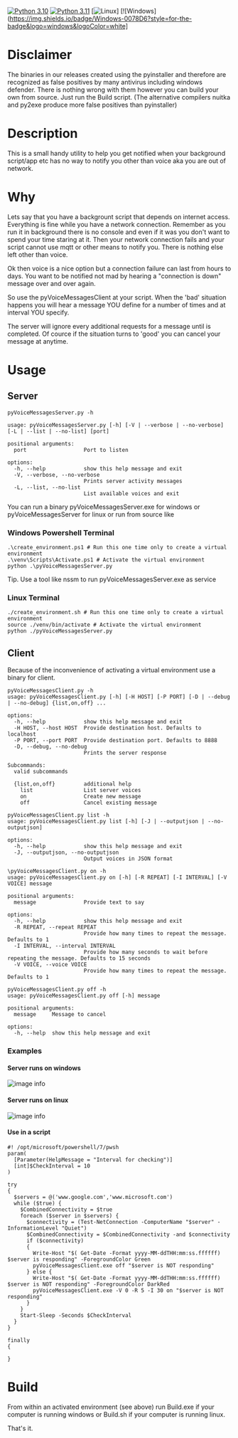 [![Python 3.10](https://img.shields.io/badge/python-3.10-blue.svg)](https://www.python.org/downloads/release/python-310/)
[![Python 3.11](https://img.shields.io/badge/python-3.11-blue.svg)](https://www.python.org/downloads/release/python-311/)
[![Linux](https://img.shields.io/badge/Linux-FCC624?style=for-the-badge&logo=linux&logoColor=black)]
[![Windows](https://img.shields.io/badge/Windows-0078D6?style=for-the-badge&logo=windows&logoColor=white]
# Disclaimer
The binaries in our releases created using the pyinstaller and therefore are recognized as false positives by many antivirus including windows defender. There is nothing wrong with them however you can build your own from source. Just run the Build script. (The alternative compilers nuitka and py2exe produce more false positives than pyinstaller)

# Description
This is a small handy utility to help you get notified when your background script/app etc has no way to notify you other than voice aka you are out of network.

# Why
Lets say that you have a backgrount script that depends on internet access.
Everything is fine while you have a network connection. Remember as you run it in background there is no console and even if it was you don't want to spend your time staring at it.
Then your network connection fails and your script cannot use mqtt or other means to notify you. There is nothing else left other than voice.

Ok then voice is a nice option but a connection failure can last from hours to days. You want to be notified not mad by hearing a "connection is down" message over and over again.

So use the pyVoiceMessagesClient at your script.
When the 'bad' situation happens you will hear a message YOU define for a number of times and at interval YOU specify.

The server will ignore every additional requests for a message until is completed. Of cource if the situation turns to 'good' you can cancel your message at anytime.

# Usage
## Server
```
pyVoiceMessagesServer.py -h

usage: pyVoiceMessagesServer.py [-h] [-V | --verbose | --no-verbose] [-L | --list | --no-list] [port]

positional arguments:
  port                  Port to listen

options:
  -h, --help            show this help message and exit
  -V, --verbose, --no-verbose
                        Prints server activity messages
  -L, --list, --no-list
                        List available voices and exit
```

You can run a binary pyVoiceMessagesServer.exe for windows or pyVoiceMessagesServer for linux or run from source like

### Windows Powershell Terminal
```
.\create_environment.ps1 # Run this one time only to create a virtual environment
.\venv\Scripts\Activate.ps1 # Activate the virtual environment
python .\pyVoiceMessagesServer.py 
```
Tip. Use a tool like nssm to run pyVoiceMessagesServer.exe as service

### Linux Terminal
```
./create_environment.sh # Run this one time only to create a virtual environment
source ./venv/bin/activate # Activate the virtual environment
python ./pyVoiceMessagesServer.py 
```

## Client
Because of the inconvenience of activating a virtual environment use a binary for client.
```
pyVoiceMessagesClient.py -h
usage: pyVoiceMessagesClient.py [-h] [-H HOST] [-P PORT] [-D | --debug | --no-debug] {list,on,off} ...

options:
  -h, --help            show this help message and exit
  -H HOST, --host HOST  Provide destination host. Defaults to localhost
  -P PORT, --port PORT  Provide destination port. Defaults to 8888
  -D, --debug, --no-debug
                        Prints the server response

Subcommands:
  valid subcommands

  {list,on,off}         additional help
    list                List server voices
    on                  Create new message
    off                 Cancel existing message
```
```
pyVoiceMessagesClient.py list -h
usage: pyVoiceMessagesClient.py list [-h] [-J | --outputjson | --no-outputjson]

options:
  -h, --help            show this help message and exit
  -J, --outputjson, --no-outputjson
                        Output voices in JSON format
```
```
\pyVoiceMessagesClient.py on -h
usage: pyVoiceMessagesClient.py on [-h] [-R REPEAT] [-I INTERVAL] [-V VOICE] message

positional arguments:
  message               Provide text to say

options:
  -h, --help            show this help message and exit
  -R REPEAT, --repeat REPEAT
                        Provide how many times to repeat the message. Defaults to 1
  -I INTERVAL, --interval INTERVAL
                        Provide how many seconds to wait before repeating the message. Defaults to 15 seconds
  -V VOICE, --voice VOICE
                        Provide how many times to repeat the message. Defaults to 1
```
```
pyVoiceMessagesClient.py off -h
usage: pyVoiceMessagesClient.py off [-h] message

positional arguments:
  message     Message to cancel

options:
  -h, --help  show this help message and exit
```

### Examples

#### Server runs on windows
![image info](./mdimages/clientlistwindowsserver.png)
#### Server runs on linux
![image info](./mdimages/clientlistlinuxserver.png)

#### Use in a script
```
#! /opt/microsoft/powershell/7/pwsh
param(
  [Parameter(HelpMessage = "Interval for checking")]
  [int]$CheckInterval = 10
)

try
{
  $servers = @('www.google.com','www.microsoft.com')
  while ($true) {
    $CombinedConnectivity = $true
    foreach ($server in $servers) {
      $connectivity = (Test-NetConnection -ComputerName "$server" -InformationLevel "Quiet")
      $CombinedConnectivity = $CombinedConnectivity -and $connectivity
      if ($connectivity)
      {
        Write-Host "$( Get-Date -Format yyyy-MM-ddTHH:mm:ss.ffffff) $server is responding" -ForegroundColor Green
        pyVoiceMessagesClient.exe off "$server is NOT responding"
      } else {
        Write-Host "$( Get-Date -Format yyyy-MM-ddTHH:mm:ss.ffffff) $server is NOT responding" -ForegroundColor DarkRed
        pyVoiceMessagesClient.exe -V 0 -R 5 -I 30 on "$server is NOT responding"
      }
    }
    Start-Sleep -Seconds $CheckInterval
  }
}

finally
{

}
```

# Build
From within an activated environment (see above) run Build.exe if your computer is running windows
or Build.sh if your computer is running linux.


That's it.
